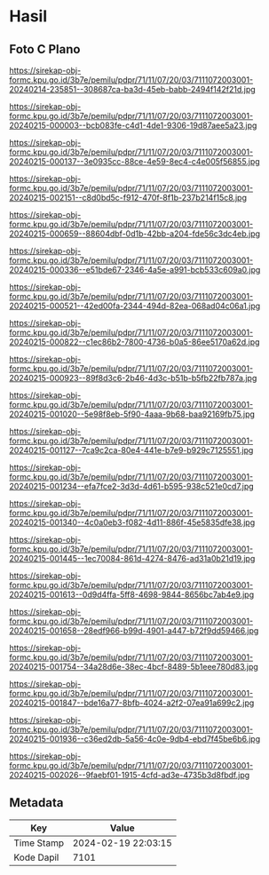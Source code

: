 # Hasil

## Foto C Plano

https://sirekap-obj-formc.kpu.go.id/3b7e/pemilu/pdpr/71/11/07/20/03/7111072003001-20240214-235851--308687ca-ba3d-45eb-babb-2494f142f21d.jpg

https://sirekap-obj-formc.kpu.go.id/3b7e/pemilu/pdpr/71/11/07/20/03/7111072003001-20240215-000003--bcb083fe-c4d1-4de1-9306-19d87aee5a23.jpg

https://sirekap-obj-formc.kpu.go.id/3b7e/pemilu/pdpr/71/11/07/20/03/7111072003001-20240215-000137--3e0935cc-88ce-4e59-8ec4-c4e005f56855.jpg

https://sirekap-obj-formc.kpu.go.id/3b7e/pemilu/pdpr/71/11/07/20/03/7111072003001-20240215-002151--c8d0bd5c-f912-470f-8f1b-237b214f15c8.jpg

https://sirekap-obj-formc.kpu.go.id/3b7e/pemilu/pdpr/71/11/07/20/03/7111072003001-20240215-000659--88604dbf-0d1b-42bb-a204-fde56c3dc4eb.jpg

https://sirekap-obj-formc.kpu.go.id/3b7e/pemilu/pdpr/71/11/07/20/03/7111072003001-20240215-000336--e51bde67-2346-4a5e-a991-bcb533c609a0.jpg

https://sirekap-obj-formc.kpu.go.id/3b7e/pemilu/pdpr/71/11/07/20/03/7111072003001-20240215-000521--42ed00fa-2344-494d-82ea-068ad04c06a1.jpg

https://sirekap-obj-formc.kpu.go.id/3b7e/pemilu/pdpr/71/11/07/20/03/7111072003001-20240215-000822--c1ec86b2-7800-4736-b0a5-86ee5170a62d.jpg

https://sirekap-obj-formc.kpu.go.id/3b7e/pemilu/pdpr/71/11/07/20/03/7111072003001-20240215-000923--89f8d3c6-2b46-4d3c-b51b-b5fb22fb787a.jpg

https://sirekap-obj-formc.kpu.go.id/3b7e/pemilu/pdpr/71/11/07/20/03/7111072003001-20240215-001020--5e98f8eb-5f90-4aaa-9b68-baa92169fb75.jpg

https://sirekap-obj-formc.kpu.go.id/3b7e/pemilu/pdpr/71/11/07/20/03/7111072003001-20240215-001127--7ca9c2ca-80e4-441e-b7e9-b929c7125551.jpg

https://sirekap-obj-formc.kpu.go.id/3b7e/pemilu/pdpr/71/11/07/20/03/7111072003001-20240215-001234--efa7fce2-3d3d-4d61-b595-938c521e0cd7.jpg

https://sirekap-obj-formc.kpu.go.id/3b7e/pemilu/pdpr/71/11/07/20/03/7111072003001-20240215-001340--4c0a0eb3-f082-4d11-886f-45e5835dfe38.jpg

https://sirekap-obj-formc.kpu.go.id/3b7e/pemilu/pdpr/71/11/07/20/03/7111072003001-20240215-001445--1ec70084-861d-4274-8476-ad31a0b21d19.jpg

https://sirekap-obj-formc.kpu.go.id/3b7e/pemilu/pdpr/71/11/07/20/03/7111072003001-20240215-001613--0d9d4ffa-5ff8-4698-9844-8656bc7ab4e9.jpg

https://sirekap-obj-formc.kpu.go.id/3b7e/pemilu/pdpr/71/11/07/20/03/7111072003001-20240215-001658--28edf966-b99d-4901-a447-b72f9dd59466.jpg

https://sirekap-obj-formc.kpu.go.id/3b7e/pemilu/pdpr/71/11/07/20/03/7111072003001-20240215-001754--34a28d6e-38ec-4bcf-8489-5b1eee780d83.jpg

https://sirekap-obj-formc.kpu.go.id/3b7e/pemilu/pdpr/71/11/07/20/03/7111072003001-20240215-001847--bde16a77-8bfb-4024-a2f2-07ea91a699c2.jpg

https://sirekap-obj-formc.kpu.go.id/3b7e/pemilu/pdpr/71/11/07/20/03/7111072003001-20240215-001936--c36ed2db-5a56-4c0e-9db4-ebd7f45be6b6.jpg

https://sirekap-obj-formc.kpu.go.id/3b7e/pemilu/pdpr/71/11/07/20/03/7111072003001-20240215-002026--9faebf01-1915-4cfd-ad3e-4735b3d8fbdf.jpg


## Metadata

| Key        | Value               |
| ---------- | ------------------- |
| Time Stamp | 2024-02-19 22:03:15 |
| Kode Dapil | 7101                |



